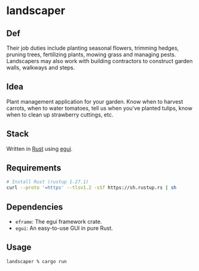 # landscaper

## Def
Their job duties include planting seasonal flowers, trimming hedges,
pruning trees, fertilizing plants, mowing grass and managing pests. Landscapers
may also work with building contractors to construct garden walls, walkways and
steps.

## Idea
Plant management application for your garden. Know when to harvest carrots,
when to water tomatoes, tell us when you've planted tulips, know when to clean
up strawberry cuttings, etc.

## Stack
Written in [Rust](https://www.rust-lang.org/) using
[egui](https://www.egui.rs/).

## Requirements
```bash
# Install Rust (rustup 1.27.1)
curl --proto '=https' --tlsv1.2 -sSf https://sh.rustup.rs | sh
```

## Dependencies
- `eframe`: The egui framework crate.
- `egui`: An easy-to-use GUI in pure Rust.

## Usage
```bash
landscaper % cargo run
```

